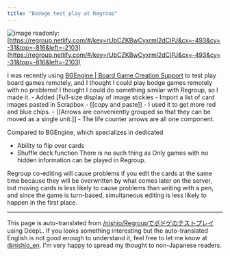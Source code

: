 ```yaml
---
title: "Bodoge test play at Regroup"
---
```


![image](https://gyazo.com/cbb8a5075f0e18f2b399d7b0e57d0623/thumb/1000)
readonly: [https://regroup.netlify.com/#/key=rUbCZKBwCyxrml2dCIPJ&cx=-493&cy=-31&top=-816&left=-2103](https://regroup.netlify.com/#/key=rUbCZKBwCyxrml2dCIPJ&cx=-493&cy=-31&top=-816&left=-2103)

I was recently using [BGEngine | Board Game Creation Support](https://bgengine.net/) to test play board games remotely, and I thought I could play bodge games remotely with no problems!
I thought I could do something similar with Regroup, so I made it.
    - Added [Full-size display of image stickies
    - Import a list of card images pasted in Scrapbox
    - [[copy and paste]]
    - I used it to get more red and blue chips.
    - [[Arrows are conveniently grouped so that they can be moved as a single unit.]]
    - The life counter arrows are all one component.

Compared to BGEngine, which specializes in dedicated
- Ability to flip over cards
- Shuffle deck function
There is no such thing as
Only games with no hidden information can be played in Regroup.

Regroup co-editing will cause problems if you edit the cards at the same time because they will be overwritten by what comes later on the server, but moving cards is less likely to cause problems than writing with a pen, and since the game is turn-based, simultaneous editing is less likely to happen in the first place.

---
This page is auto-translated from [/nishio/Regroupでボドゲのテストプレイ](https://scrapbox.io/nishio/Regroupでボドゲのテストプレイ) using DeepL. If you looks something interesting but the auto-translated English is not good enough to understand it, feel free to let me know at [@nishio_en](https://twitter.com/nishio_en). I'm very happy to spread my thought to non-Japanese readers.